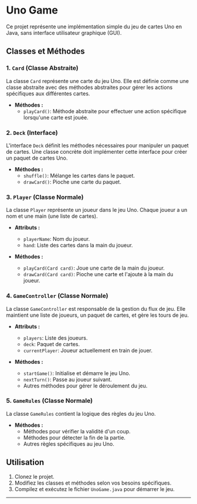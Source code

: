 # Uno Game

Ce projet représente une implémentation simple du jeu de cartes Uno en Java, sans interface utilisateur graphique (GUI).

## Classes et Méthodes

### 1. `Card` (Classe Abstraite)

La classe `Card` représente une carte du jeu Uno. Elle est définie comme une classe abstraite avec des méthodes abstraites pour gérer
les actions spécifiques aux différentes cartes.

- **Méthodes :**
    - `playCard()`: Méthode abstraite pour effectuer une action spécifique lorsqu'une carte est jouée.

### 2. `Deck` (Interface)

L'interface `Deck` définit les méthodes nécessaires pour manipuler un paquet de cartes. Une classe concrète doit implémenter cette
interface pour créer un paquet de cartes Uno.

- **Méthodes :**
    - `shuffle()`: Mélange les cartes dans le paquet.
    - `drawCard()`: Pioche une carte du paquet.

### 3. `Player` (Classe Normale)

La classe `Player` représente un joueur dans le jeu Uno. Chaque joueur a un nom et une main (une liste de cartes).

- **Attributs :**
    - `playerName`: Nom du joueur.
    - `hand`: Liste des cartes dans la main du joueur.

- **Méthodes :**
    - `playCard(Card card)`: Joue une carte de la main du joueur.
    - `drawCard(Card card)`: Pioche une carte et l'ajoute à la main du joueur.

### 4. `GameController` (Classe Normale)

La classe `GameController` est responsable de la gestion du flux de jeu. Elle maintient une liste de joueurs, un paquet de cartes, et
gère les tours de jeu.

- **Attributs :**
    - `players`: Liste des joueurs.
    - `deck`: Paquet de cartes.
    - `currentPlayer`: Joueur actuellement en train de jouer.

- **Méthodes :**
    - `startGame()`: Initialise et démarre le jeu Uno.
    - `nextTurn()`: Passe au joueur suivant.
    - Autres méthodes pour gérer le déroulement du jeu.

### 5. `GameRules` (Classe Normale)

La classe `GameRules` contient la logique des règles du jeu Uno.

- **Méthodes :**
    - Méthodes pour vérifier la validité d'un coup.
    - Méthodes pour détecter la fin de la partie.
    - Autres règles spécifiques au jeu Uno.

## Utilisation

1. Clonez le projet.
2. Modifiez les classes et méthodes selon vos besoins spécifiques.
3. Compilez et exécutez le fichier `UnoGame.java` pour démarrer le jeu.

---